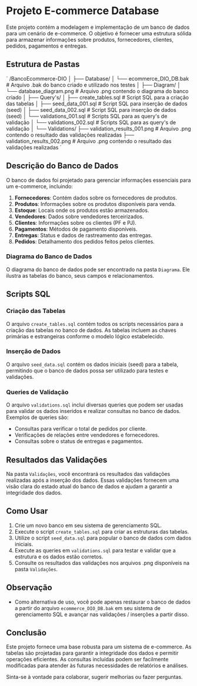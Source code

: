 # Projeto E-commerce Database

Este projeto contém a modelagem e implementação de um banco de dados para um cenário de e-commerce. O objetivo é fornecer uma estrutura sólida para armazenar informações sobre produtos, fornecedores, clientes, pedidos, pagamentos e entregas.

## Estrutura de Pastas
´
/BancoEcommerce-DIO
│
├── Database/
│   └── ecommerce_DIO_DB.bak                     # Arquivo .bak do banco criado e utilizado nos testes
│
├── Diagram/
│   └── database_diagram.png                     # Arquivo .png contendo o diagrama do banco criado
│
├── Query's/
│   ├── create_tables.sql                        # Script SQL para a criação das tabelas
│   ├── seed_data_001.sql                        # Script SQL para inserção de dados (seed)
│   ├── seed_data_002.sql                        # Script SQL para inserção de dados (seed)
│   └── validations_001.sql                      # Scripts SQL para as query's de validação
│   └── validations_002.sql                      # Scripts SQL para as query's de validação
│
└── Validations/
├── validation_results_001.png                   # Arquivo .png contendo o resultado das validações realizadas
├── validation_results_002.png                   # Arquivo .png contendo o resultado das validações realizadas
´

## Descrição do Banco de Dados

O banco de dados foi projetado para gerenciar informações essenciais para um e-commerce, incluindo:

1. **Fornecedores**: Contém dados sobre os fornecedores de produtos.
2. **Produtos**: Informações sobre os produtos disponíveis para venda.
3. **Estoque**: Locais onde os produtos estão armazenados.
4. **Vendedores**: Dados sobre vendedores terceirizados.
5. **Clientes**: Informações sobre os clientes (PF e PJ).
6. **Pagamentos**: Métodos de pagamento disponíveis.
7. **Entregas**: Status e dados de rastreamento das entregas.
8. **Pedidos**: Detalhamento dos pedidos feitos pelos clientes.
   
### Diagrama do Banco de Dados

O diagrama do banco de dados pode ser encontrado na pasta `Diagrama`. Ele ilustra as tabelas do banco, seus campos e relacionamentos.

## Scripts SQL

### Criação das Tabelas

O arquivo `create_tables.sql` contém todos os scripts necessários para a criação das tabelas no banco de dados. As tabelas incluem as chaves primárias e estrangeiras conforme o modelo lógico estabelecido.

### Inserção de Dados

O arquivo `seed_data.sql` contém os dados iniciais (seed) para a tabela, permitindo que o banco de dados possa ser utilizado para testes e validações.

### Queries de Validação

O arquivo `validations.sql` inclui diversas queries que podem ser usadas para validar os dados inseridos e realizar consultas no banco de dados. Exemplos de queries são:

- Consultas para verificar o total de pedidos por cliente.
- Verificações de relações entre vendedores e fornecedores.
- Consultas sobre o status de entregas e pagamentos.

## Resultados das Validações

Na pasta `Validações`, você encontrará os resultados das validações realizadas após a inserção dos dados. Essas validações fornecem uma visão clara do estado atual do banco de dados e ajudam a garantir a integridade dos dados.

## Como Usar

1. Crie um novo banco em seu sistema de gerenciamento SQL.
2. Execute o script `create_tables.sql` para criar as estruturas das tabelas.
3. Utilize o script `seed_data.sql` para popular o banco de dados com dados iniciais.
4. Execute as queries em `validations.sql` para testar e validar que a estrutura e os dados estão corretos.
5. Consulte os resultados das validações nos arquivos .png disponíveis na pasta `Validações`.

## Observação
- Como alternativa de uso, você pode apenas restaurar o banco de dados a partir do arquivo `ecommerce_DIO_DB.bak` em seu sistema de gerenciamento SQL e avançar nas validações / inserções a partir disso.

## Conclusão

Este projeto fornece uma base robusta para um sistema de e-commerce. As tabelas são projetadas para garantir a integridade dos dados e permitir operações eficientes. As consultas incluídas podem ser facilmente modificadas para atender às futuras necessidades de relatórios e análises.

Sinta-se à vontade para colaborar, sugerir melhorias ou fazer perguntas.

